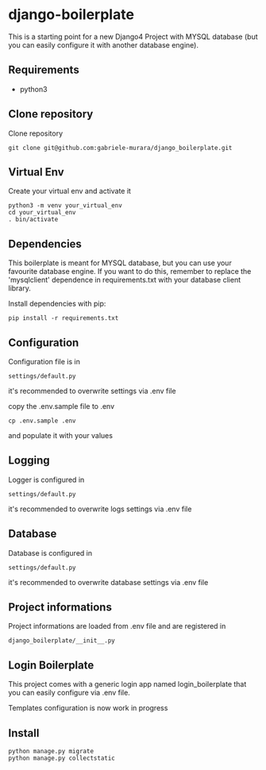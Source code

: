 # django-boilerplate

This is a starting point for a new Django4 Project with MYSQL database (but 
you can easily configure it with another database engine). 

## Requirements

- python3

## Clone repository

Clone repository

```
git clone git@github.com:gabriele-murara/django_boilerplate.git
```

## Virtual Env

Create your virtual env and activate it

```
python3 -m venv your_virtual_env
cd your_virtual_env
. bin/activate
```

## Dependencies

This boilerplate is meant for MYSQL database, but you can use your favourite 
database engine. If you want to do this, remember to replace the 
'mysqlclient' dependence in requirements.txt with your database client library.

Install dependencies with pip:

```
pip install -r requirements.txt
```

## Configuration

Configuration file is in 

```
settings/default.py
```
it's recommended to overwrite settings via .env file

copy the .env.sample file to .env

```
cp .env.sample .env
```

and populate it with your values

## Logging

Logger is configured in 
```
settings/default.py
```
it's recommended to overwrite logs settings via .env file

## Database

Database is configured in 
```
settings/default.py
```
it's recommended to overwrite database settings via .env file

## Project informations

Project informations are loaded from .env file and are registered in 

```
django_boilerplate/__init__.py
``` 

## Login Boilerplate

This project comes with a generic login app named login_boilerplate that you 
can easily configure via .env file.

Templates configuration is now work in progress


## Install

```
python manage.py migrate
python manage.py collectstatic
```
